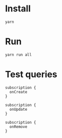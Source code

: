 # Install

`yarn`

# Run

`yarn run all`

# Test queries

```
subscription {
  onCreate
}
```

```
subscription {
  onUpdate
}
```

```
subscription {
  onRemove
}
```
